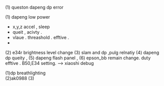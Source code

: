 (1) queston 
dapeng dp error 

(1) dapeng low  power 
- x,y,z accel , sleep
- queit , acivty .
- vlaue . threashold . efftive . 
- 

(2) e34r brightness level change 
(3) slam and dp ,pulg relnatiy
(4) dapeng dp queity , 
(5) dapeng flash panel ,
(6) epson_bb remain change. duty efftive . B50,E34 setting. --> xiaoshi debug


(1)dp breathlighting  
(2)ak0988 
(3)

